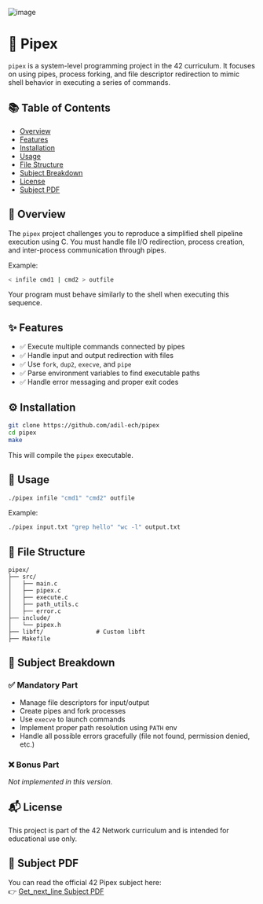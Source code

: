 ![image](https://github.com/user-attachments/assets/75a4df04-fc52-4d9a-b1de-64ab54f7330b)


# 🔗 Pipex

`pipex` is a system-level programming project in the 42 curriculum. It focuses on using pipes, process forking, and file descriptor redirection to mimic shell behavior in executing a series of commands.

## 📚 Table of Contents

- [Overview](#-overview)
- [Features](#-features)
- [Installation](#-installation)
- [Usage](#-usage)
- [File Structure](#-file-structure)
- [Subject Breakdown](#-subject-breakdown)
- [License](#-license)
- [Subject PDF](#-subject-pdf)

## 📖 Overview

The `pipex` project challenges you to reproduce a simplified shell pipeline execution using C. You must handle file I/O redirection, process creation, and inter-process communication through pipes.

Example:

```bash
< infile cmd1 | cmd2 > outfile
```

Your program must behave similarly to the shell when executing this sequence.

## ✨ Features

- ✅ Execute multiple commands connected by pipes
- ✅ Handle input and output redirection with files
- ✅ Use `fork`, `dup2`, `execve`, and `pipe`
- ✅ Parse environment variables to find executable paths
- ✅ Handle error messaging and proper exit codes

## ⚙️ Installation

```bash
git clone https://github.com/adil-ech/pipex
cd pipex
make
```

This will compile the `pipex` executable.

## 🚀 Usage

```bash
./pipex infile "cmd1" "cmd2" outfile
```

Example:

```bash
./pipex input.txt "grep hello" "wc -l" output.txt
```

## 📁 File Structure

```
pipex/
├── src/
│   ├── main.c
│   ├── pipex.c
│   ├── execute.c
│   ├── path_utils.c
│   ├── error.c
├── include/
│   └── pipex.h
├── libft/               # Custom libft
├── Makefile
```

## 📄 Subject Breakdown

### ✅ Mandatory Part

- Manage file descriptors for input/output
- Create pipes and fork processes
- Use `execve` to launch commands
- Implement proper path resolution using `PATH` env
- Handle all possible errors gracefully (file not found, permission denied, etc.)

### ❌ Bonus Part

*Not implemented in this version.*

## 📬 License

This project is part of the 42 Network curriculum and is intended for educational use only.

## 📄 Subject PDF

You can read the official 42 Pipex subject here:\
👉 [Get\_next\_line Subject PDF](./en.subject.pdf)

